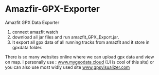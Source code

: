 # Amazfir-GPX-Exporter
Amazfit GPX Data Exporter
1. connect amazfit watch
2. download all jar files and run amazfit_GPX_Export.jar.
3. It export all gpx data of all running tracks from amazfit and it store in gpxdata folder. 

There is so many websites online where we can upload gpx data and view on map.
I personally use : www.mygeodata.cloud (UI is cool of this site) or you can also use most widly used site www.gpsvisualizer.com
